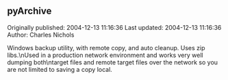 ## pyArchive 
Originally published: 2004-12-13 11:16:36 
Last updated: 2004-12-13 11:16:36 
Author: Charles Nichols 
 
Windows backup utility, with remote copy, and auto cleanup. Uses zip libs.\nUsed in a production network environment and works very well dumping both\ntarget files and remote target files over the network so you are not limited to saving a copy local.